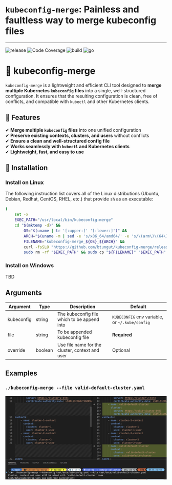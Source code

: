 # `kubeconfig-merge`: Painless and faultless way to merge kubeconfig files
---
![release](https://img.shields.io/github/v/release/btungut/kubeconfig-merge)
![Code Coverage](https://img.shields.io/badge/Code%20Coverage-56%25-yellow?style=flat)
![build](https://img.shields.io/github/actions/workflow/status/btungut/kubeconfig-merge/ci.yml?branch=master)
![go](https://img.shields.io/github/go-mod/go-version/btungut/kubeconfig-merge)

# 🌟 kubeconfig-merge

`kubeconfig-merge` is a lightweight and efficient CLI tool designed to **merge multiple Kubernetes `kubeconfig` files** into a single, well-structured configuration. It ensures that the resulting configuration is clean, free of conflicts, and compatible with `kubectl` and other Kubernetes clients.

## 🚀 Features

✔ **Merge multiple `kubeconfig` files** into one unified configuration  
✔ **Preserve existing contexts, clusters, and users** without conflicts  
✔ **Ensure a clean and well-structured config file**  
✔ **Works seamlessly with `kubectl` and Kubernetes clients**  
✔ **Lightweight, fast, and easy to use**  

## 📌 Installation

### Install on Linux

The following instruction list covers all of the Linux distributions (Ubuntu, Debian, Redhat, CentOS, RHEL, etc.) that provide `sh` as an executable:

```bash
(
    set -x
    EXEC_PATH="/usr/local/bin/kubeconfig-merge"
    cd "$(mktemp -d)" &&
        OS="$(uname | tr '[:upper:]' '[:lower:]')" &&
        ARCH="$(uname -m | sed -e 's/x86_64/amd64/' -e 's/\(arm\)\(64\)\?.*/\1\2/' -e 's/aarch64$/arm64/')" &&
        FILENAME="kubeconfig-merge_${OS}_${ARCH}" &&
        curl -fsSLO "https://github.com/btungut/kubeconfig-merge/releases/latest/download/${FILENAME}" &&
        sudo rm -rf "$EXEC_PATH" && sudo cp "${FILENAME}" "$EXEC_PATH" && sudo chmod +x "$EXEC_PATH"
```

### Install on Windows
TBD


## Arguments

| Argument   | Type    | Description                                     | Default                                        |
| ---------- | ------- | ----------------------------------------------- | ---------------------------------------------- |
| kubeconfig | string  | The kubeconfig file which to be append into     | `KUBECONFIG` env variable, or `~/.kube/config` |
| file       | string  | To be appended kubeconfig file                  | **Required**                                   |
| override   | boolean | Use file name for the cluster, context and user | Optional                                       |


## Examples


### `./kubeconfig-merge --file valid-default-cluster.yaml`

![kubeconfig-merge without name](.assets/kubeconfig-merge-01.png)